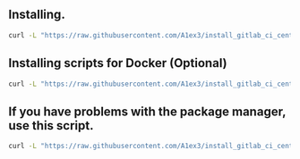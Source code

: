 ## Installing.

```bash
curl -L "https://raw.githubusercontent.com/A1ex3/install_gitlab_ci_centos8/refs/tags/<TAG>/install_gitlab-runner_and_docker.sh" | sudo bash
```

## Installing scripts for Docker (Optional)
```bash
curl -L "https://raw.githubusercontent.com/A1ex3/install_gitlab_ci_centos8/refs/tags/<TAG>/install_docker_scripts.sh" | sudo bash
```

## If you have problems with the package manager, use this script.

```bash
curl -L "https://raw.githubusercontent.com/A1ex3/install_gitlab_ci_centos8/refs/tags/<TAG>/centos-stream-8-vault-repos.sh" | sudo bash
```